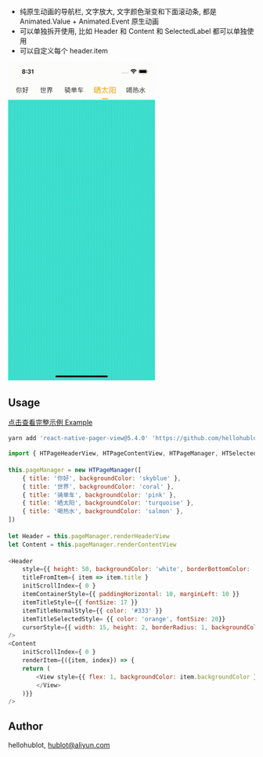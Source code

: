 - 纯原生动画的导航栏, 文字放大, 文字颜色渐变和下面滚动条, 都是 Animated.Value + Animated.Event 原生动画
- 可以单独拆开使用, 比如 Header 和 Content 和 SelectedLabel 都可以单独使用
- 可以自定义每个 header.item

<img src="./example/1.gif" width="300">

## Usage

[点击查看完整示例 Example](./example/App.js)

```bash
yarn add 'react-native-pager-view@5.4.0' 'https://github.com/hellohublot/react-native-selected-page.git'
```

```javascript
import { HTPageHeaderView, HTPageContentView, HTPageManager, HTSelectedLabel } from 'react-native-selected-page'

this.pageManager = new HTPageManager([
	{ title: '你好', backgroundColor: 'skyblue' },
	{ title: '世界', backgroundColor: 'coral' },
	{ title: '骑单车', backgroundColor: 'pink' },
	{ title: '晒太阳', backgroundColor: 'turquoise' },
	{ title: '喝热水', backgroundColor: 'salmon' },
])

let Header = this.pageManager.renderHeaderView
let Content = this.pageManager.renderContentView

<Header 
	style={{ height: 50, backgroundColor: 'white', borderBottomColor: '#F5F5F5', borderBottomWidth: 1 }}
	titleFromItem={ item => item.title }
	initScrollIndex={ 0 }
	itemContainerStyle={{ paddingHorizontal: 10, marginLeft: 10 }}
	itemTitleStyle={{ fontSize: 17 }}
	itemTitleNormalStyle={{ color: '#333' }}
	itemTitleSelectedStyle= {{ color: 'orange', fontSize: 20}}
	cursorStyle={{ width: 15, height: 2, borderRadius: 1, backgroundColor: 'orange' }}
/>
<Content 
	initScrollIndex={ 0 }
	renderItem={({item, index}) => {
	return (
		<View style={{ flex: 1, backgroundColor: item.backgroundColor }}>
		</View>
	)}} 
/>

```

## Author

hellohublot, hublot@aliyun.com
